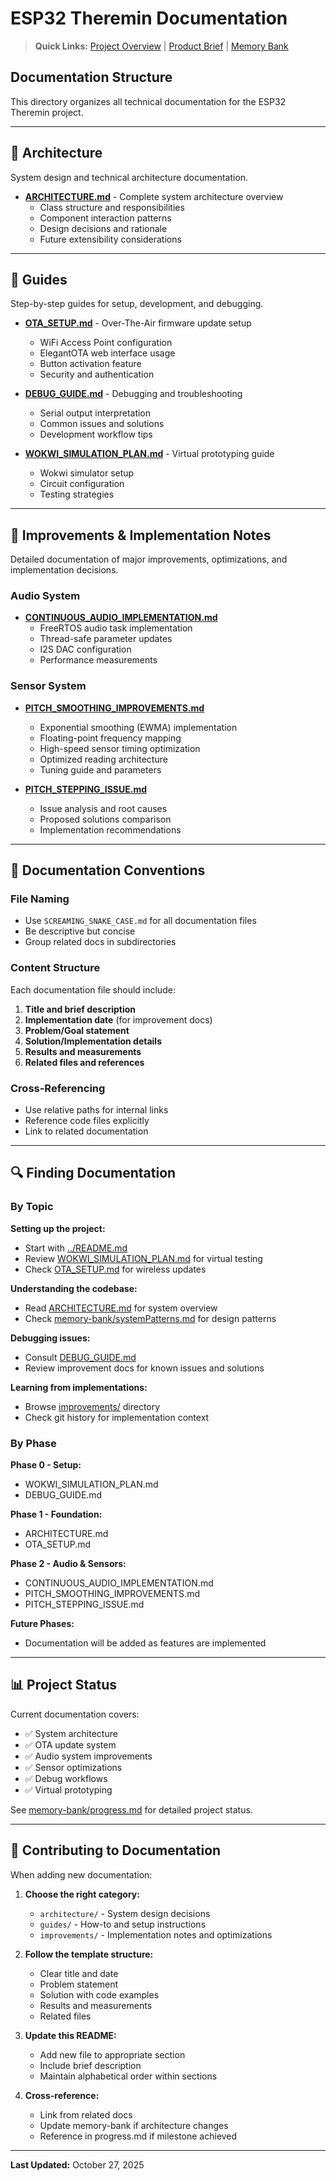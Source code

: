 # ESP32 Theremin Documentation

> **Quick Links:** [Project Overview](../README.md) | [Product Brief](../productbrief.md) | [Memory Bank](../memory-bank/)

## Documentation Structure

This directory organizes all technical documentation for the ESP32 Theremin project.

---

## 📐 Architecture

System design and technical architecture documentation.

- **[ARCHITECTURE.md](architecture/ARCHITECTURE.md)** - Complete system architecture overview
  - Class structure and responsibilities
  - Component interaction patterns
  - Design decisions and rationale
  - Future extensibility considerations

---

## 📘 Guides

Step-by-step guides for setup, development, and debugging.

- **[OTA_SETUP.md](guides/OTA_SETUP.md)** - Over-The-Air firmware update setup
  - WiFi Access Point configuration
  - ElegantOTA web interface usage
  - Button activation feature
  - Security and authentication

- **[DEBUG_GUIDE.md](guides/DEBUG_GUIDE.md)** - Debugging and troubleshooting
  - Serial output interpretation
  - Common issues and solutions
  - Development workflow tips

- **[WOKWI_SIMULATION_PLAN.md](guides/WOKWI_SIMULATION_PLAN.md)** - Virtual prototyping guide
  - Wokwi simulator setup
  - Circuit configuration
  - Testing strategies

---

## 🚀 Improvements & Implementation Notes

Detailed documentation of major improvements, optimizations, and implementation decisions.

### Audio System

- **[CONTINUOUS_AUDIO_IMPLEMENTATION.md](improvements/CONTINUOUS_AUDIO_IMPLEMENTATION.md)**
  - FreeRTOS audio task implementation
  - Thread-safe parameter updates
  - I2S DAC configuration
  - Performance measurements

### Sensor System

- **[PITCH_SMOOTHING_IMPROVEMENTS.md](improvements/PITCH_SMOOTHING_IMPROVEMENTS.md)**
  - Exponential smoothing (EWMA) implementation
  - Floating-point frequency mapping
  - High-speed sensor timing optimization
  - Optimized reading architecture
  - Tuning guide and parameters

- **[PITCH_STEPPING_ISSUE.md](improvements/PITCH_STEPPING_ISSUE.md)**
  - Issue analysis and root causes
  - Proposed solutions comparison
  - Implementation recommendations

---

## 📝 Documentation Conventions

### File Naming
- Use `SCREAMING_SNAKE_CASE.md` for all documentation files
- Be descriptive but concise
- Group related docs in subdirectories

### Content Structure
Each documentation file should include:
1. **Title and brief description**
2. **Implementation date** (for improvement docs)
3. **Problem/Goal statement**
4. **Solution/Implementation details**
5. **Results and measurements**
6. **Related files and references**

### Cross-Referencing
- Use relative paths for internal links
- Reference code files explicitly
- Link to related documentation

---

## 🔍 Finding Documentation

### By Topic

**Setting up the project:**
- Start with [../README.md](../README.md)
- Review [WOKWI_SIMULATION_PLAN.md](guides/WOKWI_SIMULATION_PLAN.md) for virtual testing
- Check [OTA_SETUP.md](guides/OTA_SETUP.md) for wireless updates

**Understanding the codebase:**
- Read [ARCHITECTURE.md](architecture/ARCHITECTURE.md) for system overview
- Check [memory-bank/systemPatterns.md](../memory-bank/systemPatterns.md) for design patterns

**Debugging issues:**
- Consult [DEBUG_GUIDE.md](guides/DEBUG_GUIDE.md)
- Review improvement docs for known issues and solutions

**Learning from implementations:**
- Browse [improvements/](improvements/) directory
- Check git history for implementation context

### By Phase

**Phase 0 - Setup:**
- WOKWI_SIMULATION_PLAN.md
- DEBUG_GUIDE.md

**Phase 1 - Foundation:**
- ARCHITECTURE.md
- OTA_SETUP.md

**Phase 2 - Audio & Sensors:**
- CONTINUOUS_AUDIO_IMPLEMENTATION.md
- PITCH_SMOOTHING_IMPROVEMENTS.md
- PITCH_STEPPING_ISSUE.md

**Future Phases:**
- Documentation will be added as features are implemented

---

## 📊 Project Status

Current documentation covers:
- ✅ System architecture
- ✅ OTA update system
- ✅ Audio system improvements
- ✅ Sensor optimizations
- ✅ Debug workflows
- ✅ Virtual prototyping

See [memory-bank/progress.md](../memory-bank/progress.md) for detailed project status.

---

## 🤝 Contributing to Documentation

When adding new documentation:

1. **Choose the right category:**
   - `architecture/` - System design decisions
   - `guides/` - How-to and setup instructions
   - `improvements/` - Implementation notes and optimizations

2. **Follow the template structure:**
   - Clear title and date
   - Problem statement
   - Solution with code examples
   - Results and measurements
   - Related files

3. **Update this README:**
   - Add new file to appropriate section
   - Include brief description
   - Maintain alphabetical order within sections

4. **Cross-reference:**
   - Link from related docs
   - Update memory-bank if architecture changes
   - Reference in progress.md if milestone achieved

---

**Last Updated:** October 27, 2025
